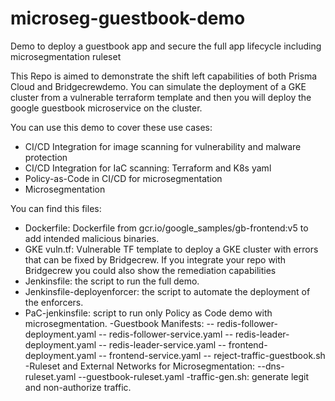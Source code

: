 # microseg-guestbook-demo
Demo to deploy a guestbook app and secure the full app lifecycle including microsegmentation ruleset

This Repo is aimed to demonstrate the shift left capabilities of both Prisma Cloud and Bridgecrewdemo. You can simulate the deployment of  a GKE cluster from a vulnerable terraform  template and then  you will  deploy  the google  guestbook microservice on the cluster.   

You can use this demo to cover these use cases:
 - CI/CD Integration for image scanning for  vulnerability and malware protection
 - CI/CD Integration for IaC scanning:  Terraform and K8s yaml
 - Policy-as-Code in CI/CD for microsegmentation
 - Microsegmentation

You can find this files:

- Dockerfile:  Dockerfile from gcr.io/google_samples/gb-frontend:v5 to add intended malicious binaries.
- GKE vuln.tf: Vulnerable TF template to deploy a GKE cluster with errors that can be fixed by Bridgecrew.   If you integrate your repo with Bridgecrew you could also  show the remediation capabilities 
- Jenkinsfile: the script to run the full demo.
- Jenkinsfile-deployenforcer: the script to automate the deployment of the enforcers.
- PaC-jenkinsfile:  script to run only Policy as Code demo with microsegmentation.
-Guestbook Manifests: 
 -- redis-follower-deployment.yaml
 -- redis-follower-service.yaml
 -- redis-leader-deployment.yaml
 -- redis-leader-service.yaml
 -- frontend-deployment.yaml
 --  frontend-service.yaml
 -- reject-traffic-guestbook.sh
-Ruleset and External Networks for Microsegmentation:
 --dns-ruleset.yaml
 --guestbook-ruleset.yaml
-traffic-gen.sh: generate legit and non-authorize traffic. 

